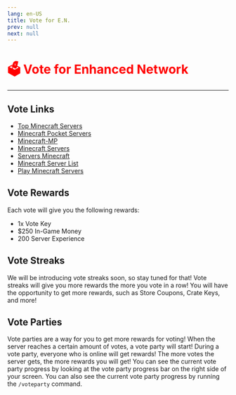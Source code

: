 ```yaml
---
lang: en-US
title: Vote for E.N.
prev: null
next: null
---
```


# <font color=red>🗳️ <b>Vote for Enhanced Network</b></font> <Badge text="Minecraft" type="tip" vertical="middle"/>
---

## Vote Links

* [Top Minecraft Servers](https://topminecraftservers.org/vote/36053)
* [Minecraft Pocket Servers](https://minecraftpocket-servers.com/server/126227/vote/)
* [Minecraft-MP](https://minecraft-mp.com/server/327112/vote/)
* [Minecraft Servers](https://minecraftservers.org/vote/657905)
* [Servers Minecraft](https://servers-minecraft.net/server-enhanced-network.26231/vote)
* [Minecraft Server List](https://minecraft-server-list.com/server/501257/vote/)
* [Play Minecraft Servers](https://play-minecraft-servers.com/minecraft-servers/enhanced-network/)

## Vote Rewards
Each vote will give you the following rewards:
* 1x Vote Key
* $250 In-Game Money
* 200 Server Experience

## Vote Streaks
We will be introducing vote streaks soon, so stay tuned for that! Vote streaks will give you more rewards the more you vote in a row! You will have the opportunity to get more rewards, such as Store Coupons, Crate Keys, and more!

## Vote Parties
Vote parties are a way for you to get more rewards for voting! When the server reaches a certain amount of votes, a vote party will start! During a vote party, everyone who is online will get rewards! The more votes the server gets, the more rewards you will get! You can see the current vote party progress by looking at the vote party progress bar on the right side of your screen. You can also see the current vote party progress by running the `/voteparty` command.

